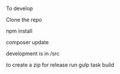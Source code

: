 To develop

Clone the repo

npm install

composer update

development is in /src

to create a zip for release run gulp task build

